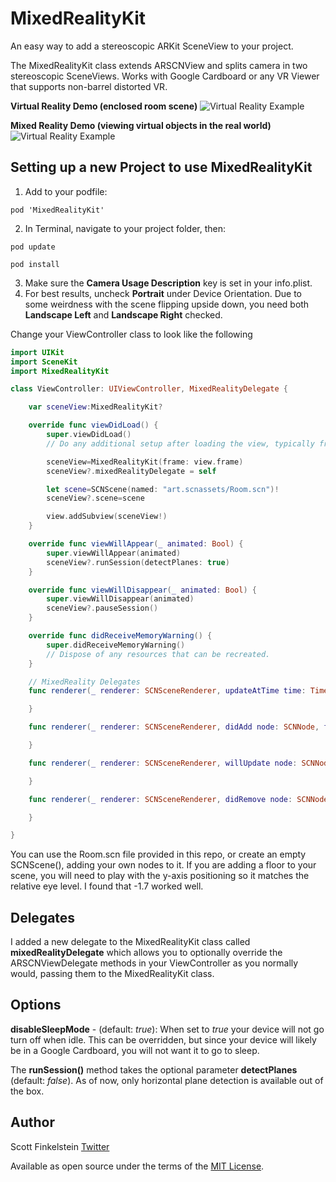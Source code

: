 #  MixedRealityKit

An easy way to add a stereoscopic ARKit SceneView to your project.

The MixedRealityKit class extends ARSCNView and splits camera in two stereoscopic SceneViews. Works with Google Cardboard or any VR Viewer that supports non-barrel distorted VR.

**Virtual Reality Demo (enclosed room scene)**
![Virtual Reality Example](demo1.gif)

**Mixed Reality Demo (viewing virtual objects in the real world)**
![Virtual Reality Example](demo2.gif)



## Setting up a new Project to use MixedRealityKit

1. Add to your podfile:

`pod 'MixedRealityKit'`

2. In Terminal, navigate to your project folder, then:

`pod update`

`pod install`


3. Make sure the **Camera Usage Description** key is set in your info.plist.
4. For best results, uncheck **Portrait** under Device Orientation. Due to some weirdness with the scene flipping upside down, you need both **Landscape Left** and **Landscape Right** checked.

Change your ViewController class to look like the following

```swift
import UIKit
import SceneKit
import MixedRealityKit

class ViewController: UIViewController, MixedRealityDelegate {

    var sceneView:MixedRealityKit?

    override func viewDidLoad() {
        super.viewDidLoad()
        // Do any additional setup after loading the view, typically from a nib.

        sceneView=MixedRealityKit(frame: view.frame)
        sceneView?.mixedRealityDelegate = self

        let scene=SCNScene(named: "art.scnassets/Room.scn")!
        sceneView?.scene=scene

        view.addSubview(sceneView!)
    }

    override func viewWillAppear(_ animated: Bool) {
        super.viewWillAppear(animated)
        sceneView?.runSession(detectPlanes: true)
    }

    override func viewWillDisappear(_ animated: Bool) {
        super.viewWillDisappear(animated)
        sceneView?.pauseSession()
    }

    override func didReceiveMemoryWarning() {
        super.didReceiveMemoryWarning()
        // Dispose of any resources that can be recreated.
    }

    // MixedReality Delegates
    func renderer(_ renderer: SCNSceneRenderer, updateAtTime time: TimeInterval) {

    }

    func renderer(_ renderer: SCNSceneRenderer, didAdd node: SCNNode, for anchor: ARAnchor) {

    }

    func renderer(_ renderer: SCNSceneRenderer, willUpdate node: SCNNode, for anchor: ARAnchor) {

    }

    func renderer(_ renderer: SCNSceneRenderer, didRemove node: SCNNode, for anchor: ARAnchor) {

    }

}


```

You can use the Room.scn file provided in this repo, or create an empty SCNScene(), adding your own nodes to it. If you are adding a floor to your scene, you will need to play with the y-axis positioning so it matches the relative eye level. I found that -1.7 worked well.

## Delegates

I added a new delegate to the MixedRealityKit class called **mixedRealityDelegate** which allows you to optionally override the ARSCNViewDelegate methods in your ViewController as you normally would, passing them to the MixedRealityKit class.


## Options

**disableSleepMode** - (default: _true_): When set to _true_ your device will not go turn off when idle. This can be overridden, but since your device will likely be in a Google Cardboard, you will not want it to go to sleep.

The **runSession()** method takes the optional parameter **detectPlanes** (default: _false_). As of now, only horizontal plane detection is available out of the box.


## Author
Scott Finkelstein [Twitter](https://twitter.com/sbf02)

Available as open source under the terms of the [MIT License](http://opensource.org/licenses/MIT).
